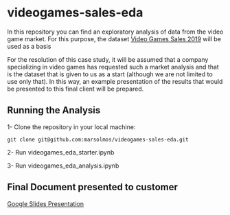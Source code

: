 # videogames-sales-eda

In this repository you can find an exploratory analysis of data from the video game market. For this purpose, the dataset [Video Games Sales 2019](https://www.kaggle.com/ashaheedq/video-games-sales-2019) will be used as a basis

For the resolution of this case study, it will be assumed that a company specializing in video games has requested such a market analysis and that is the dataset that is given to us as a start (although we are not limited to use only that). In this way, an example presentation of the results that would be presented to this final client will be prepared.

## Running the Analysis

1- Clone the repository in your local machine:
```
git clone git@github.com:marsolmos/videogames-sales-eda.git
```

2- Run videogames_eda_starter.ipynb

3- Run videogames_eda_analysis.ipynb

## Final Document presented to customer

[Google Slides Presentation](https://docs.google.com/presentation/d/15_GVxc693JreSm0pfxMLyBzzlc0YF5LBi-tV0f_XY-U/edit?usp=sharing)
